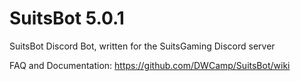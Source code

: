# SuitsBot 5.0.1
SuitsBot Discord Bot, written for the SuitsGaming Discord server

FAQ and Documentation: https://github.com/DWCamp/SuitsBot/wiki
